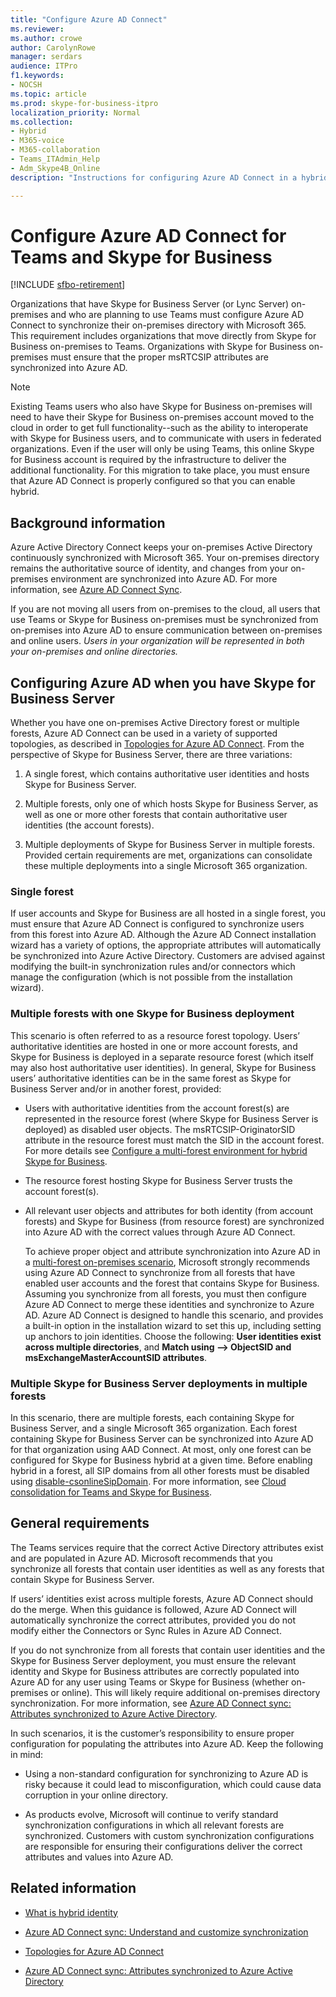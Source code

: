 ```yaml
---
title: "Configure Azure AD Connect"
ms.reviewer: 
ms.author: crowe
author: CarolynRowe
manager: serdars
audience: ITPro
f1.keywords:
- NOCSH
ms.topic: article
ms.prod: skype-for-business-itpro
localization_priority: Normal
ms.collection: 
- Hybrid 
- M365-voice
- M365-collaboration
- Teams_ITAdmin_Help
- Adm_Skype4B_Online
description: "Instructions for configuring Azure AD Connect in a hybrid environment."

---
```


# Configure Azure AD Connect for Teams and Skype for Business

[!INCLUDE [sfbo-retirement](../../Hub/includes/sfbo-retirement.md)]

 
Organizations that have Skype for Business Server (or Lync Server) on-premises and who are planning to use Teams must configure Azure AD Connect to synchronize their on-premises directory with Microsoft 365. This requirement includes organizations that move directly from Skype for Business on-premises to Teams. Organizations with Skype for Business on-premises must ensure that the proper msRTCSIP attributes are synchronized into Azure AD.

> [!NOTE]
> Existing Teams users who also have Skype for Business on-premises will need to have their Skype for Business on-premises account moved to the cloud in order to get full functionality--such as the ability to interoperate with Skype for Business users, and to communicate with users in federated organizations. Even if the user will only be using Teams, this online Skype for Business account is required by the infrastructure to deliver the additional functionality. For this migration to take place, you must ensure that Azure AD Connect is properly configured so that you can enable hybrid.
 

## Background information

Azure Active Directory Connect keeps your on-premises Active Directory continuously synchronized with Microsoft 365. Your on-premises directory remains the authoritative source of identity, and changes from your on-premises environment are synchronized into Azure AD. For more information, see [Azure AD Connect Sync](/azure/active-directory/hybrid/how-to-connect-sync-whatis).  

If you are not moving all users from on-premises to the cloud, all users that use Teams or Skype for Business on-premises must be synchronized from on-premises into Azure AD to ensure communication between on-premises and online users. *Users in your organization will be represented in both your on-premises and online directories.*


## Configuring Azure AD when you have Skype for Business Server 

Whether you have one on-premises Active Directory forest or multiple forests, Azure AD Connect can be used in a variety of supported topologies, as described in [Topologies for Azure AD Connect](/azure/active-directory/hybrid/plan-connect-topologies). From the perspective of Skype for Business Server, there are three variations: 

1. A single forest, which contains authoritative user identities and hosts Skype for Business Server. 

2. Multiple forests, only one of which hosts Skype for Business Server, as well as one or more other forests that contain authoritative user identities (the account forests). 

3. Multiple deployments of Skype for Business Server in multiple forests. Provided certain requirements are met, organizations can consolidate these multiple deployments into a single Microsoft 365 organization.

### Single forest 

If user accounts and Skype for Business are all hosted in a single forest, you must ensure that Azure AD Connect is configured to synchronize users from this forest into Azure AD.  Although the Azure AD Connect installation wizard has a variety of options, the appropriate attributes will automatically be synchronized into Azure Active Directory. Customers are advised against modifying the built-in synchronization rules and/or connectors which manage the configuration (which is not possible from the installation wizard).  

### Multiple forests with one Skype for Business deployment 

This scenario is often referred to as a resource forest topology. Users’ authoritative identities are hosted in one or more account forests, and Skype for Business is deployed in a separate resource forest (which itself may also host authoritative user identities). In general, Skype for Business users’ authoritative identities can be in the same forest as Skype for Business Server and/or in another forest, provided: 

- Users with authoritative identities from the account forest(s) are represented in the resource forest (where Skype for Business Server is deployed) as disabled user objects. The msRTCSIP-OriginatorSID attribute in the resource forest must match the SID in the account forest. For more details see [Configure a multi-forest environment for hybrid Skype for Business](configure-a-multi-forest-environment-for-hybrid.md).

- The resource forest hosting Skype for Business Server trusts the account forest(s).  

- All relevant user objects and attributes for both identity (from account forests) and Skype for Business (from resource forest) are synchronized into Azure AD with the correct values through Azure AD Connect.  

  To achieve proper object and attribute synchronization into Azure AD in a [multi-forest on-premises scenario](configure-a-multi-forest-environment-for-hybrid.md), Microsoft strongly recommends using Azure AD Connect to synchronize from all forests that have enabled user accounts and the forest that contains Skype for Business. Assuming you synchronize from all forests, you must then configure Azure AD Connect to merge these identities and synchronize to Azure AD. Azure AD Connect is designed to handle this scenario, and provides a built-in option in the installation wizard to set this up, including setting up anchors to join identities. Choose the following: **User identities exist across multiple directories**, and **Match using --> ObjectSID and msExchangeMasterAccountSID attributes**.


### Multiple Skype for Business Server deployments in multiple forests 

In this scenario, there are multiple forests, each containing Skype for Business Server, and a single Microsoft 365 organization. Each forest containing Skype for Business Server can be synchronized into Azure AD for that organization using AAD Connect. At most, only one forest can be configured for Skype for Business hybrid at a given time. Before enabling hybrid in a forest, all SIP domains from all other forests must be disabled using [disable-csonlineSipDomain](/powershell/module/skype/disable-csonlinesipdomain). For more information, see [Cloud consolidation for Teams and Skype for Business](cloud-consolidation.md).

## General requirements 

The Teams services require that the correct Active Directory attributes exist and are  populated in Azure AD. Microsoft recommends that you synchronize all forests that contain user identities as well as any forests that contain Skype for Business Server.

 If users’ identities exist across multiple forests, Azure AD Connect should do the merge. When this guidance is followed, Azure AD Connect will automatically synchronize the correct attributes, provided you do not modify either the Connectors or Sync Rules in Azure AD Connect. 
  
If you do not synchronize from all forests that contain user identities and the Skype for Business Server deployment, you must ensure the relevant identity and Skype for Business attributes are correctly populated into Azure AD for any user using Teams or Skype for Business (whether on-premises or online). This will likely require additional on-premises directory synchronization. For more information, see [Azure AD Connect sync: Attributes synchronized to Azure Active Directory](/azure/active-directory/hybrid/reference-connect-sync-attributes-synchronized).

In such scenarios, it is the customer’s responsibility to ensure proper configuration for populating the attributes into Azure AD. Keep the following in mind: 

- Using a non-standard configuration for synchronizing to Azure AD is risky because it could lead to misconfiguration, which could cause data corruption in your online directory.

- As products evolve, Microsoft will continue to verify standard synchronization configurations in which all relevant forests are synchronized. Customers with custom synchronization configurations are responsible for ensuring their configurations deliver the correct attributes and values into Azure AD. 

## Related information

- [What is hybrid identity](/azure/active-directory/hybrid/whatis-hybrid-identity)

- [Azure AD Connect sync: Understand and customize synchronization](/azure/active-directory/hybrid/how-to-connect-sync-whatis)

- [Topologies for Azure AD Connect](/azure/active-directory/hybrid/plan-connect-topologies)

- [Azure AD Connect sync: Attributes synchronized to Azure Active Directory](/azure/active-directory/hybrid/reference-connect-sync-attributes-synchronized)